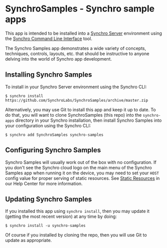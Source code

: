 # SynchroSamples - Synchro sample apps

This app is intended to be installed into a [Synchro Server](https://synchro.io) environment using the [Synchro Command Line Interface](https://www.npmjs.com/package/synchro) tool.  

The Synchro Samples app demonstrates a wide variety of concepts, techniques, controls, layouts, etc. that should be instructive to anyone delving into the world of Synchro app development.

## Installing Synchro Samples

To install in your Synchro Server environment using the Synchro CLI:
```
$ synchro install https://github.com/SynchroLabs/SynchroSamples/archive/master.zip
```

Alternatively, you may use Git to install this app and keep it up to date.  To do that, you will want to clone SynchroSamples (this repo) into the `synchro-apps` directory in your Synchro installation, then install Synchro Samples into your configuration using the Synchro CLI:

```
$ synchro add SynchroSamples synchro-samples
```

## Configuring Synchro Samples

Synchro Samples will usually work out of the box with no configuration.  If you don't see the Synchro cloud logo on the main menu of the Synchro Samples app when running it on the device, you may need to set your `HOST` config value for proper serving of static resources.  See [Static Resources](https://support.synchro.io/hc/en-us/articles/217448657-Static-Resources) in our Help Center for more information.

## Updating Synchro Samples

If you installed this app using `synchro install`, then you may update it (getting the most recent version) at any time by doing:

```
$ synchro install -u synchro-samples
```

Of course if you installed by cloning the repo, then you will use Git to update as appropriate.
